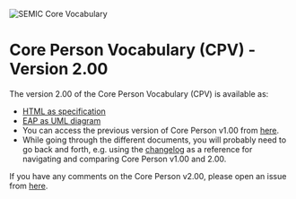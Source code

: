 ![SEMIC Core Vocabulary](/html/semic-icon.png)

# Core Person Vocabulary (CPV) - Version 2.00

The version 2.00 of the Core Person Vocabulary (CPV) is available as: 

*    [HTML as specification](https://semiceu.github.io/Core-Person-Vocabulary/releases/2.00/)
*    [EAP as UML diagram](https://github.com/SEMICeu/CCCEV/raw/master/releases/2.00/cccev.eap)
*    You can access the previous version of Core Person v1.00 from [here](https://github.com/SEMICeu/Core-Person-Vocabulary/tree/master/releases/1.00). 
*    While going through the different documents, you will probably need to go back and forth, e.g. using the [changelog](https://github.com/SEMICeu/Core-Person-Vocabulary/blob/master/releases/2.00/Changelog.md) as a reference for navigating and comparing Core Person v1.00 and 2.00.

If you have any comments on the Core Person v2.00, please open an issue from [here](https://github.com/SEMICeu/Core-Person-Vocabulary/issues). 

